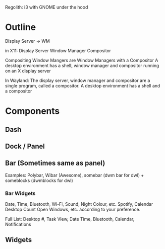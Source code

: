 Regolith: i3 with GNOME under the hood

# Outline
Display Server -> WM

in X11:
Display Server
Window Manager
Compositor

Compositing Window Mangers are Window Managers with a Compositor
A desktop environment has a shell, window manager and compositor running on an X display server

In Wayland:
The display server, window manager and compositor are a single program, called a compositor.
A desktop environment has a shell and a compositor


# Components
## Dash

## Dock / Panel 

## Bar (Sometimes same as panel)
Examples: Polybar, Wibar (Awesome), somebar (dwm bar for dwl) + someblocks (dwmblocks for dwl)
### Bar Widgets
Date, Time, Bluetooth, Wi-Fi, Sound, Night Colour, etc.
Spotify, Calendar
Desktop Count
Open Windows, etc. according to your preference.

Full List: Desktop #, Task View, Date Time, Bluetooth, Calendar, Notifications
## Widgets
